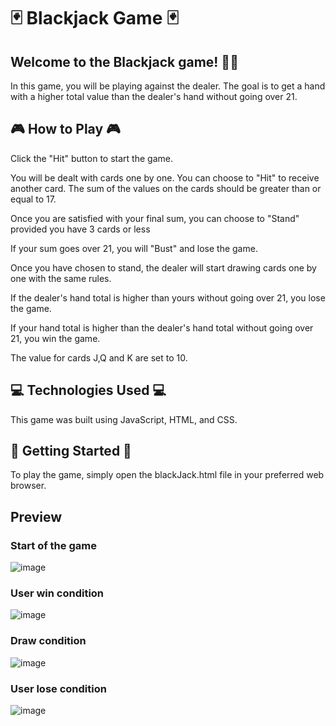 # 🃏 Blackjack Game 🃏
## Welcome to the Blackjack game! 🎉🎉

In this game, you will be playing against the dealer. 
The goal is to get a hand with a higher total value than the dealer's hand without going over 21.


## 🎮 How to Play 🎮
Click the "Hit" button to start the game.

You will be dealt with cards one by one. You can choose to "Hit" to receive another card. The sum of the values on the cards should be greater than or equal to 17.

 Once you are satisfied with your final sum, you can choose to "Stand" provided you have 3 cards or less

If your sum goes over 21, you will "Bust" and lose the game.

Once you have chosen to stand, the dealer will start drawing cards one by one with the same rules.

If the dealer's hand total is higher than yours without going over 21, you lose the game. 

If your hand total is higher than the dealer's hand total without going over 21, you win the game.

The value for cards J,Q and K are set to 10.

## 💻 Technologies Used 💻
This game was built using JavaScript, HTML, and CSS.

## 🚀 Getting Started 🚀
To play the game, simply open the blackJack.html file in your preferred web browser.

## Preview

### Start of the game
![image](https://user-images.githubusercontent.com/88843623/230405039-df2ee4d1-573c-477f-a13e-d30efc63e64a.png)


### User win condition
![image](https://user-images.githubusercontent.com/88843623/230405970-0e1fd523-5a26-4607-9a05-a23385e42330.png)


### Draw condition
![image](https://user-images.githubusercontent.com/88843623/230405272-4965c4ae-9d78-41d1-89bb-2272169e792e.png)


### User lose condition
![image](https://user-images.githubusercontent.com/88843623/230405709-9d2621e3-1e8c-4e0e-af5d-b26e69fc92d2.png)
